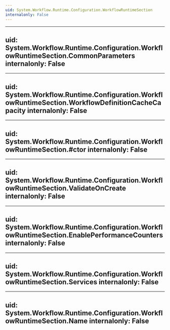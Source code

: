 ```yaml
---
uid: System.Workflow.Runtime.Configuration.WorkflowRuntimeSection
internalonly: False
---
```


---
uid: System.Workflow.Runtime.Configuration.WorkflowRuntimeSection.CommonParameters
internalonly: False
---

---
uid: System.Workflow.Runtime.Configuration.WorkflowRuntimeSection.WorkflowDefinitionCacheCapacity
internalonly: False
---

---
uid: System.Workflow.Runtime.Configuration.WorkflowRuntimeSection.#ctor
internalonly: False
---

---
uid: System.Workflow.Runtime.Configuration.WorkflowRuntimeSection.ValidateOnCreate
internalonly: False
---

---
uid: System.Workflow.Runtime.Configuration.WorkflowRuntimeSection.EnablePerformanceCounters
internalonly: False
---

---
uid: System.Workflow.Runtime.Configuration.WorkflowRuntimeSection.Services
internalonly: False
---

---
uid: System.Workflow.Runtime.Configuration.WorkflowRuntimeSection.Name
internalonly: False
---
